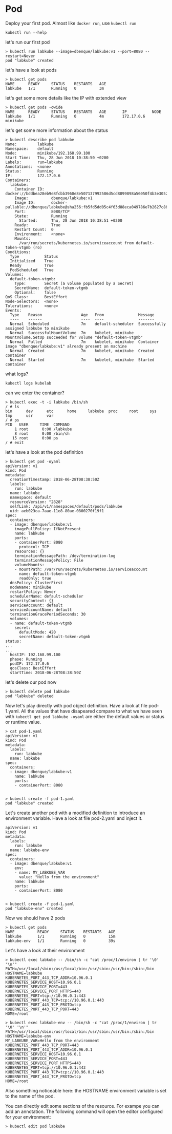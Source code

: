 # Pod

Deploy your first pod. Almost like ```docker run```, use ```kubectl run```

``` shell
kubectl run --help
```

let's run our first pod

``` shell
> kubectl run labkube --image=dbenque/labkube:v1 --port=8080 --restart=Never
pod "labkube" created
```

let's have a look at pods

``` shell
> kubectl get pods
NAME      READY     STATUS    RESTARTS   AGE
labkube   1/1       Running   0          3m
```

let's get some more details like the IP with extended view

``` shell
> kubectl get pods -owide
NAME      READY     STATUS    RESTARTS   AGE       IP           NODE
labkube   1/1       Running   0          4m        172.17.0.6   minikube
```

let's get some more information about the status

``` shell
> kubectl describe pod labkube
Name:         labkube
Namespace:    default
Node:         minikube/192.168.99.100
Start Time:   Thu, 28 Jun 2018 10:38:50 +0200
Labels:       run=labkube
Annotations:  <none>
Status:       Running
IP:           172.17.0.6
Containers:
  labkube:
    Container ID:   docker://bddbea28eb9e8fcbb3960e8e507137992586d5cd8099898a56050f4b3e3052c6
    Image:          dbenque/labkube:v1
    Image ID:       docker-pullable://dbenque/labkube@sha256:fb5fd5dd05c4f63d88eca049786e7b2627c8bf63cecf23f8b86f39adaeec28c3
    Port:           8080/TCP
    State:          Running
      Started:      Thu, 28 Jun 2018 10:38:51 +0200
    Ready:          True
    Restart Count:  0
    Environment:    <none>
    Mounts:
      /var/run/secrets/kubernetes.io/serviceaccount from default-token-vtgmb (ro)
Conditions:
  Type           Status
  Initialized    True
  Ready          True
  PodScheduled   True
Volumes:
  default-token-vtgmb:
    Type:        Secret (a volume populated by a Secret)
    SecretName:  default-token-vtgmb
    Optional:    false
QoS Class:       BestEffort
Node-Selectors:  <none>
Tolerations:     <none>
Events:
  Type    Reason                 Age   From               Message
  ----    ------                 ----  ----               -------
  Normal  Scheduled              7m    default-scheduler  Successfully assigned labkube to minikube
  Normal  SuccessfulMountVolume  7m    kubelet, minikube  MountVolume.SetUp succeeded for volume "default-token-vtgmb"
  Normal  Pulled                 7m    kubelet, minikube  Container image "dbenque/labkube:v1" already present on machine
  Normal  Created                7m    kubelet, minikube  Created container
  Normal  Started                7m    kubelet, minikube  Started container
```

what logs?

``` shell
kubectl logs kubelab
```

can we enter the container?

``` shell
> kubectl exec -t -i labkube /bin/sh
/ # ls
bin      dev      etc      home     labkube  proc     root     sys      tmp      usr      var
/ # ps
PID   USER     TIME  COMMAND
    1 root      0:00 /labkube
    8 root      0:00 /bin/sh
   15 root      0:00 ps
/ # exit
```

let's have a look at the pod definition

``` shell
> kubectl get pod -oyaml
apiVersion: v1
kind: Pod
metadata:
  creationTimestamp: 2018-06-28T08:38:50Z
  labels:
    run: labkube
  name: labkube
  namespace: default
  resourceVersion: "2828"
  selfLink: /api/v1/namespaces/default/pods/labkube
  uid: aeb023ca-7aae-11e8-80ae-0800270f19f1
spec:
  containers:
  - image: dbenque/labkube:v1
    imagePullPolicy: IfNotPresent
    name: labkube
    ports:
    - containerPort: 8080
      protocol: TCP
    resources: {}
    terminationMessagePath: /dev/termination-log
    terminationMessagePolicy: File
    volumeMounts:
    - mountPath: /var/run/secrets/kubernetes.io/serviceaccount
      name: default-token-vtgmb
      readOnly: true
  dnsPolicy: ClusterFirst
  nodeName: minikube
  restartPolicy: Never
  schedulerName: default-scheduler
  securityContext: {}
  serviceAccount: default
  serviceAccountName: default
  terminationGracePeriodSeconds: 30
  volumes:
  - name: default-token-vtgmb
    secret:
      defaultMode: 420
      secretName: default-token-vtgmb
status:
...
...
  hostIP: 192.168.99.100
  phase: Running
  podIP: 172.17.0.6
  qosClass: BestEffort
  startTime: 2018-06-28T08:38:50Z
```

let's delete our pod now

``` shell
> kubectl delete pod labkube
pod "labkube" deleted
```

Now let's play directly with pod object definition. Have a look at file pod-1.yaml.
All the values that have disapeared compare to what we have seen with ```kubectl get pod labkube -oyaml``` are either the default values or status or runtime value.

``` shell
> cat pod-1.yaml
apiVersion: v1
kind: Pod
metadata:
  labels:
    run: labkube
  name: labkube
spec:
  containers:
  - image: dbenque/labkube:v1
    name: labkube
    ports:
    - containerPort: 8080


> kubectl create -f pod-1.yaml
pod "labkube" created
```

Let's create another pod with a modified definition to introduce an environment variable.
Have a look at file pod-2.yaml and inject it.

``` shell
apiVersion: v1
kind: Pod
metadata:
  labels:
    run: labkube
  name: labkube-env
spec:
  containers:
  - image: dbenque/labkube:v1
    env:
    - name: MY_LABKUBE_VAR
      value: "Hello from the environment"
    name: labkube
    ports:
    - containerPort: 8080


> kubectl create -f pod-1.yaml
pod "labkube-env" created
```

Now we should have 2 pods

``` shell
> kubectl get pods
NAME          READY     STATUS    RESTARTS   AGE
labkube       1/1       Running   0          15m
labkube-env   1/1       Running   0          39s
```

Let's have a look at their environment

``` shell
> kubectl exec labkube -- /bin/sh -c "cat /proc/1/environ | tr '\0' '\n'"
PATH=/usr/local/sbin:/usr/local/bin:/usr/sbin:/usr/bin:/sbin:/bin
HOSTNAME=labkube
KUBERNETES_PORT_443_TCP_ADDR=10.96.0.1
KUBERNETES_SERVICE_HOST=10.96.0.1
KUBERNETES_SERVICE_PORT=443
KUBERNETES_SERVICE_PORT_HTTPS=443
KUBERNETES_PORT=tcp://10.96.0.1:443
KUBERNETES_PORT_443_TCP=tcp://10.96.0.1:443
KUBERNETES_PORT_443_TCP_PROTO=tcp
KUBERNETES_PORT_443_TCP_PORT=443
HOME=/root

> kubectl exec labkube-env -- /bin/sh -c "cat /proc/1/environ | tr '\0' '\n'"
PATH=/usr/local/sbin:/usr/local/bin:/usr/sbin:/usr/bin:/sbin:/bin
HOSTNAME=labkube-env
MY_LABKUBE_VAR=Hello from the environment
KUBERNETES_PORT_443_TCP_PORT=443
KUBERNETES_PORT_443_TCP_ADDR=10.96.0.1
KUBERNETES_SERVICE_HOST=10.96.0.1
KUBERNETES_SERVICE_PORT=443
KUBERNETES_SERVICE_PORT_HTTPS=443
KUBERNETES_PORT=tcp://10.96.0.1:443
KUBERNETES_PORT_443_TCP=tcp://10.96.0.1:443
KUBERNETES_PORT_443_TCP_PROTO=tcp
HOME=/root
```

Also something noticeable here: the HOSTNAME environment variable is set to the name of the pod.

You can directly edit some sections of the resource. For exampe you can add an annotation. The following command will open the editor configured for your environment:

``` shell
> kubectl edit pod labkube
```
